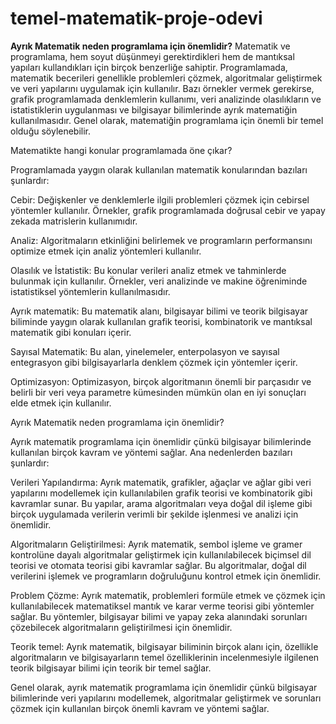 # temel-matematik-proje-odevi

**Ayrık Matematik neden programlama için önemlidir?** 
Matematik ve programlama, hem soyut düşünmeyi gerektirdikleri hem de mantıksal yapıları kullandıkları için birçok benzerliğe sahiptir. Programlamada, matematik becerileri genellikle problemleri çözmek, algoritmalar geliştirmek ve veri yapılarını uygulamak için kullanılır. Bazı örnekler vermek gerekirse, grafik programlamada denklemlerin kullanımı, veri analizinde olasılıkların ve istatistiklerin uygulanması ve bilgisayar bilimlerinde ayrık matematiğin kullanılmasıdır. Genel olarak, matematiğin programlama için önemli bir temel olduğu söylenebilir.



Matematikte hangi konular programlamada öne çıkar?

Programlamada yaygın olarak kullanılan matematik konularından bazıları şunlardır:

Cebir: Değişkenler ve denklemlerle ilgili problemleri çözmek için cebirsel yöntemler kullanılır. Örnekler, grafik programlamada doğrusal cebir ve yapay zekada matrislerin kullanımıdır.

Analiz: Algoritmaların etkinliğini belirlemek ve programların performansını optimize etmek için analiz yöntemleri kullanılır.

Olasılık ve İstatistik: Bu konular verileri analiz etmek ve tahminlerde bulunmak için kullanılır. Örnekler, veri analizinde ve makine öğreniminde istatistiksel yöntemlerin kullanılmasıdır.

Ayrık matematik: Bu matematik alanı, bilgisayar bilimi ve teorik bilgisayar biliminde yaygın olarak kullanılan grafik teorisi, kombinatorik ve mantıksal matematik gibi konuları içerir.

Sayısal Matematik: Bu alan, yinelemeler, enterpolasyon ve sayısal entegrasyon gibi bilgisayarlarla denklem çözmek için yöntemler içerir.

Optimizasyon: Optimizasyon, birçok algoritmanın önemli bir parçasıdır ve belirli bir veri veya parametre kümesinden mümkün olan en iyi sonuçları elde etmek için kullanılır.




Ayrık Matematik neden programlama için önemlidir? 

Ayrık matematik programlama için önemlidir çünkü bilgisayar bilimlerinde kullanılan birçok kavram ve yöntemi sağlar. Ana nedenlerden bazıları şunlardır:

Verileri Yapılandırma: Ayrık matematik, grafikler, ağaçlar ve ağlar gibi veri yapılarını modellemek için kullanılabilen grafik teorisi ve kombinatorik gibi kavramlar sunar. Bu yapılar, arama algoritmaları veya doğal dil işleme gibi birçok uygulamada verilerin verimli bir şekilde işlenmesi ve analizi için önemlidir.

Algoritmaların Geliştirilmesi: Ayrık matematik, sembol işleme ve gramer kontrolüne dayalı algoritmalar geliştirmek için kullanılabilecek biçimsel dil teorisi ve otomata teorisi gibi kavramlar sağlar. Bu algoritmalar, doğal dil verilerini işlemek ve programların doğruluğunu kontrol etmek için önemlidir.

Problem Çözme: Ayrık matematik, problemleri formüle etmek ve çözmek için kullanılabilecek matematiksel mantık ve karar verme teorisi gibi yöntemler sağlar. Bu yöntemler, bilgisayar bilimi ve yapay zeka alanındaki sorunları çözebilecek algoritmaların geliştirilmesi için önemlidir.

Teorik temel: Ayrık matematik, bilgisayar biliminin birçok alanı için, özellikle algoritmaların ve bilgisayarların temel özelliklerinin incelenmesiyle ilgilenen teorik bilgisayar bilimi için teorik bir temel sağlar.

Genel olarak, ayrık matematik programlama için önemlidir çünkü bilgisayar bilimlerinde veri yapılarını modellemek, algoritmalar geliştirmek ve sorunları çözmek için kullanılan birçok önemli kavram ve yöntemi sağlar.
